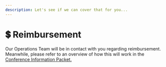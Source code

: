 ```yaml
---
description: Let's see if we can cover that for you...
---
```


# 💲 Reimbursement

Our Operations Team will be in contact with you regarding reimbursement. Meanwhile, please refer to an overview of how this will work in the [Conference Information Packet.](https://indiana-my.sharepoint.com/:b:/g/personal/samthant_iu_edu/EW4G5Ay16RZCpZaQFdNdN_ABv0XGe7v2DlALjBfwBiR2eg)
